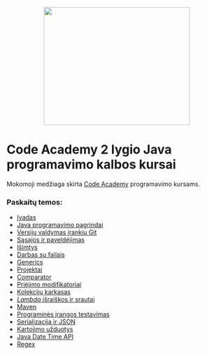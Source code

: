 <p align="center">
  <img width="334" height="269" src="./CALogo.png">
</p>

# Code Academy 2 lygio Java programavimo kalbos kursai
Mokomoji medžiaga skirta [Code Academy](https://www.codeacademy.lt/) programavimo kursams. 

### Paskaitų temos:
- [Įvadas](/introduction)
- [Java programavimo pagrindai](/java-basics)
- [Versijų valdymas įrankiu Git](/vsc-basics-with-git)
- [Sąsajos ir paveldėjimas](/inheritance)
- [Išimtys](/exceptions)
- [Darbas su failais](/files)
- [Generics](/generics)
- [Projektai](/projects)
- [Comparator](/comparator)
- [Priėjimo modifikatoriai](/access-modifiers)
- [Kolekcijų karkasas](/collections-framework)
- [*Lambda* išraiškos ir srautai](/streams-and-lambdas)
- [Maven](/maven)
- [Programinės įrangos testavimas](/unit-testing)
- [Serializacija ir JSON](/serialization-json)
- [Kartojimo užduotys](/more-exercises)
- [Java Date Time API](/java-date-time-api)
- [Regex](/regex)
